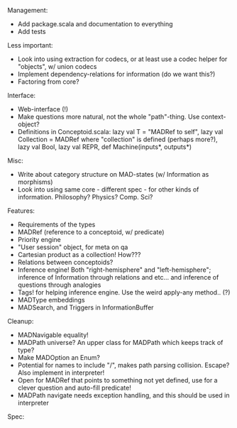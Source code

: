 Management:
* Add package.scala and documentation to everything
* Add tests

Less important:
* Look into using extraction for codecs, or at least use a codec helper for "objects", w/ union codecs
* Implement dependency-relations for information (do we want this?)
* Factoring from core?

Interface:
* Web-interface (!)
* Make questions more natural, not the whole "path"-thing. Use context-object?
* Definitions in Conceptoid.scala: lazy val T = "MADRef to self", lazy val Collection = MADRef where "collection" is defined (perhaps more?), lazy val Bool, lazy val REPR, def Machine(inputs*, outputs*)

Misc:
* Write about category structure on MAD-states (w/ Information as morphisms)
* Look into using same core - different spec - for other kinds of information. Philosophy? Physics? Comp. Sci?

Features:
* Requirements of the types
* MADRef (reference to a conceptoid, w/ predicate)
* Priority engine
* "User session" object, for meta on qa
* Cartesian product as a collection! How???
* Relations between conceptoids?
* Inference engine! Both "right-hemisphere" and "left-hemisphere"; inference of Information through relations and etc... and inference of questions through analogies
* Tags! for helping inference engine. Use the weird apply-any method.. (?)
* MADType embeddings
* MADSearch, and Triggers in InformationBuffer

Cleanup:
* MADNavigable equality!
* MADPath universe? An upper class for MADPath which keeps track of type?
* Make MADOption an Enum?
* Potential for names to include "/", makes path parsing collision. Escape? Also implement in interpreter!
* Open for MADRef that points to something not yet defined, use for a clever question and auto-fill predicate!
* MADPath navigate needs exception handling, and this should be used in interpreter

Spec:
